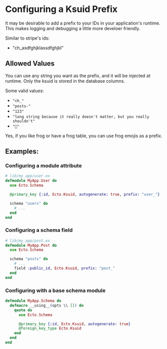 # Configuring a Ksuid Prefix

It may be desirable to add a prefix to your IDs in your application's runtime.
This makes logging and debugging a little more develoer friendly.

Similar to stripe's ids:

* "ch_asdfghjklassdfghjkl"

## Allowed Values

You can use any string you want as the prefix, and it will be injected at
runtime. Only the ksuid is stored in the database columns.

Some valid values:

* `"ch_"`
* `"posts-"`
* `"123"`
* `"long string because it really doesn't matter, but you really shouldn't"`
* `"🐸"`

Yes, if you like frog or have a frog table, you can use frog emojis as a
prefix.

## Examples:

### Configuring a module attribute

```elixir
# lib/my_app/user.ex
defmodule MyApp.User do
  use Ecto.Schema

  @primary_key {:id, Ecto.Ksuid, autogenerate: true, prefix: "user_"}

  schema "users" do
    # ...
  end
end
```

### Configuring a schema field

```elixir
# lib/my_app/post.ex
defmodule MyApp.Post do
  use Ecto.Schema

  schema "posts" do
    # ...
    field :public_id, Ecto.Ksuid, prefix: "post_"
  end
end
```

### Configuring with a base schema module

```elixir
defmodule MyApp.Schema do
  defmacro __using__(opts \\ []) do
    quote do
      use Ecto.Schema

      @primary_key {:id, Ecto.Ksuid, autogenerate: true}
      @foreign_key_type Ecto.Ksuid
    end
  end
end
```
